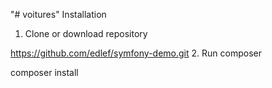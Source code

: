 "# voitures" 
Installation
1. Clone or download repository

https://github.com/edlef/symfony-demo.git
2. Run composer

composer install
